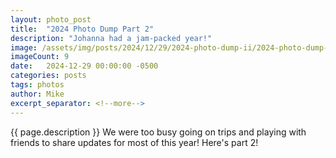 ```yaml
---
layout: photo_post
title:  "2024 Photo Dump Part 2"
description: "Johanna had a jam-packed year!"
image: /assets/img/posts/2024/12/29/2024-photo-dump-ii/2024-photo-dump-ii-preview.jpg
imageCount: 9
date:   2024-12-29 00:00:00 -0500
categories: posts
tags: photos
author: Mike
excerpt_separator: <!--more-->
---
```


{{ page.description }} <!--more--> We were too busy going on trips and playing with friends to share updates for most of this year! Here's part 2!
